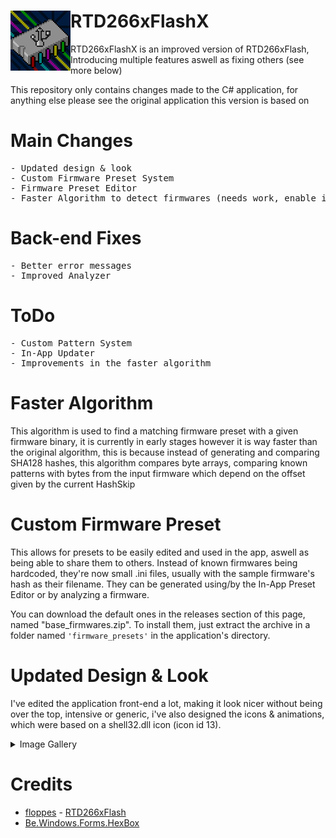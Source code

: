 # <img src="icon_anim.gif" align="left">RTD266xFlashX 
RTD266xFlashX is an improved version of RTD266xFlash, Introducing multiple features aswell as fixing others (see more below)

This repository only contains changes made to the C# application, for anything else please see the original application this version is based on

# Main Changes
<pre>
- Updated design & look
- Custom Firmware Preset System
- Firmware Preset Editor
- Faster Algorithm to detect firmwares (needs work, enable it by going in the 'Options' menu)
</pre>

# Back-end Fixes
<pre>
- Better error messages
- Improved Analyzer
</pre>

# ToDo
<pre>
- Custom Pattern System
- In-App Updater
- Improvements in the faster algorithm
</pre>

# Faster Algorithm
This algorithm is used to find a matching firmware preset with a given firmware binary, it is currently in early stages however it is way faster than the original algorithm, this is because instead of generating and comparing SHA128 hashes, this algorithm compares byte arrays, comparing known patterns with bytes from the input firmware which depend on the offset given by the current HashSkip

# Custom Firmware Preset
This allows for presets to be easily edited and used in the app, aswell as being able to share them to others. Instead of known firmwares being hardcoded, they're now small .ini files, usually with the sample firmware's hash as their filename. They can be generated using/by the In-App Preset Editor or by analyzing a firmware.

You can download the default ones in the releases section of this page, named "base_firmwares.zip".
To install them, just extract the archive in a folder named `'firmware_presets'` in the application's directory.

# Updated Design & Look
I've edited the application front-end a lot, making it look nicer without being over the top, intensive or generic, i've also designed the icons & animations, which were based on a shell32.dll icon (icon id 13).

<details>
  <summary>Image Gallery</summary>
  <img src="img/preview.PNG"></br>
  <img src="icon_anim_noMotherboard.gif"></br>
  <img src="icon.png"></br>
  <img src="icon_noMotherboard.png"></br>
  <img src="icon_base.png"></br>
</details>

# Credits
- <a href="https://github.com/floppes/">floppes</a> - <a href="https://github.com/floppes/RTD266xFlash">RTD266xFlash</a>
- <a href="https://sourceforge.net/projects/hexbox/">Be.Windows.Forms.HexBox</a>
